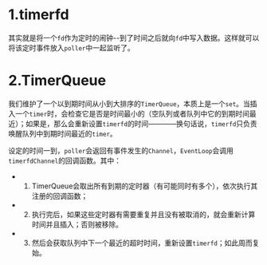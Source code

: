 # 1.timerfd
其实就是将一个```fd```作为定时的闹钟--到了时间之后就向```fd```中写入数据。这样就可以将该定时事件放入```poller```中一起监听了。

# 2.TimerQueue
我们维护了一个以到期时间从小到大排序的```TimerQueue```，本质上是一个```set```。当插入一个```timer```时，会检查它是否是时间最小的（空队列或者队列中它的到期时间最近）；如果是，那么会重新设置```timerfd```的时间————换句话说，```timerfd```只负责唤醒队列中到期时间最近的```timer```。

设定的时间一到，```poller```会返回有事件发生的```Channel```，```EventLoop```会调用```timerfdChannel```的回调函数。其中：
* 1. TimerQueue会取出所有到期的定时器（有可能同时有多个），依次执行其注册的回调函数；
* 2. 执行完后，如果这些定时器有需要重复并且没有被取消的，就会重新计算时间并且插入；否则被移除。
* 3. 然后会获取队列中下一个最近的超时时间，重新设置```timerfd```；如此周而复始。